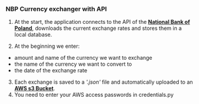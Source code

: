### NBP Currency exchanger with API

1. At the start, the application connects to the API of the **[National Bank of Poland](https://www.nbp.pl/Kursy/KursyA.html)**, downloads the current exchange rates and stores them in a local database.

2. At the beginning we enter:
- amount and name of the currency we want to exchange
- the name of the currency we want to convert to 
- the date of the exchange rate

3. Each exchange is saved to a *'.json'* file and automatically uploaded to an **[AWS s3 Bucket](https://aws.amazon.com/s3/)**. 
4. You need to enter your AWS access passwords in credentials.py